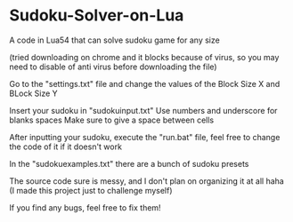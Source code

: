 # Sudoku-Solver-on-Lua
A code in Lua54 that can solve sudoku game for any size

(tried downloading on chrome and it blocks because of virus, so you may need to disable of anti virus before downloading the file)

Go to the "settings.txt" file and change the values of the Block Size X and BLock Size Y

Insert your sudoku in "sudokuinput.txt"
Use numbers and underscore for blanks spaces
Make sure to give a space between cells

After inputting your sudoku, execute the "run.bat" file, feel free to change the code of it if it doesn't work

In the "sudokuexamples.txt" there are a bunch of sudoku presets

The source code sure is messy, and I don't plan on organizing it at all haha (I made this project just to challenge myself)

If you find any bugs, feel free to fix them!

